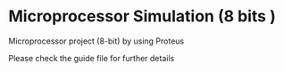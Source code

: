 # Microprocessor Simulation (8 bits )

Microprocessor project (8-bit) by using Proteus

Please check the guide file for further details 
